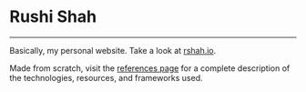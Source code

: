 # Rushi Shah
---
Basically, my personal website. Take a look at <a href = "http://rshah.io/">rshah.io</a>.

Made from scratch, visit the <a href = "http://rshah.io/references">references page</a> for a complete description of the technologies, resources, and frameworks used.  